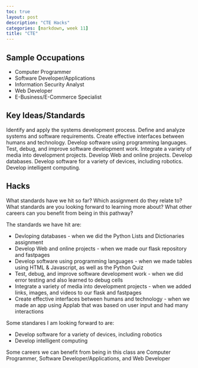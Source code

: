 ```yaml
---
toc: true
layout: post
description: "CTE Hacks"
categories: [markdown, week 11]
title: "CTE"
---
```


## Sample Occupations

* Computer Programmer
* Software Developer/Applications
* Information Security Analyst
* Web Developer
* E-Business/E-Commerce Specialist

## Key Ideas/Standards

Identify and apply the systems development process.
Define and analyze systems and software requirements.
Create effective interfaces between humans and technology.
Develop software using programming languages.
Test, debug, and improve software development work.
Integrate a variety of media into development projects.
Develop Web and online projects.
Develop databases.
Develop software for a variety of devices, including robotics.
Develop intelligent computing.

## Hacks

What standards have we hit so far? Which assignment do they relate to? What standards are you looking forward to learning more about? What other careers can you benefit from being in this pathway?

The standards we have hit are:
* Devloping databases - when we did the Python Lists and Dictionaries assignment
* Develop Web and online projects - when we made our flask repository and fastpages
* Develop software using programming languages - when we made tables using HTML & Javascript, as well as the Python Quiz
* Test, debug, and improve software development work - when we did error testing and also learned to debug cells
* Integrate a variety of media into development projects - when we added links, images, and videos to our flask and fastpages
* Create effective interfaces between humans and technology - when we made an app using Applab that was based on user input and had many interactions

Some standares I am looking forward to are:
* Develop software for a variety of devices, including robotics
* Develop intelligent computing

Some careers we can benefit from being in this class are Computer
Programmer, Software Developer/Applications, and Web Developer